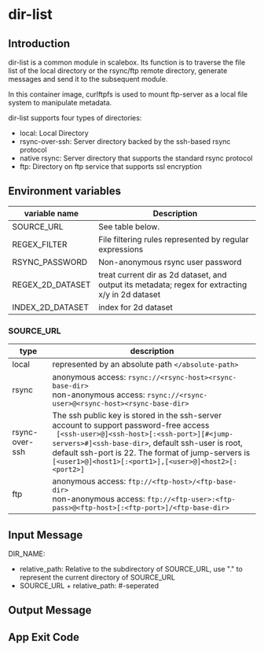 # dir-list

## Introduction

dir-list is a common module in scalebox. Its function is to traverse the file list of the local directory or the rsync/ftp remote directory, generate messages and send it to the subsequent module.

In this container image, curlftpfs is used to mount ftp-server as a local file system to manipulate metadata.

dir-list supports four types of directories:
- local: Local Directory
- rsync-over-ssh: Server directory backed by the ssh-based rsync protocol
- native rsync: Server directory that supports the standard rsync protocol
- ftp: Directory on ftp service that supports ssl encryption

## Environment variables

| variable name   | Description  |
|  ----  | ----  |
| SOURCE_URL  | See table below. |
| REGEX_FILTER | File filtering rules represented by regular expressions |
| RSYNC_PASSWORD | Non-anonymous rsync user password |
| REGEX_2D_DATASET | treat current dir as 2d dataset, and output its metadata; regex for extracting x/y in 2d dataset |
| INDEX_2D_DATASET | index for 2d dataset |


### SOURCE_URL

| type | description |
| --- | ---- |
| local | represented by an absolute path ```</absolute-path> ```|
| rsync | anonymous access: ```rsync://<rsync-host><rsync-base-dir>```<br/> non-anonymous access: ```rsync://<rsync-user>@<rsync-host><rsync-base-dir>```|
| rsync-over-ssh | The ssh public key is stored in the ssh-server account to support password-free access <br/> ``` [<ssh-user>@]<ssh-host>[:<ssh-port>][#<jump-servers>#]<ssh-base-dir>```, default ssh-user is root, default ssh-port is 22. The format of jump-servers is ```[<user1>@]<host1>[:<port1>],[<user>@]<host2>[:<port2>] ``` |
| ftp | anonymous access: ```ftp://<ftp-host>/<ftp-base-dir>```<br/> non-anonymous access: ```ftp://<ftp-user>:<ftp-pass>@<ftp-host>[:<ftp-port>]/<ftp-base-dir>``` |

## Input Message

DIR_NAME: 
- relative_path: Relative to the subdirectory of SOURCE_URL, use "." to represent the current directory of SOURCE_URL
- SOURCE_URL + relative_path: #-seperated 

## Output Message

## App Exit Code
